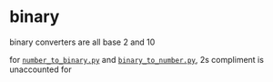 # binary


binary converters are all base 2 and 10  

for [`number_to_binary.py`](https://github.com/Kev-in123/binary/blob/main/src/number_to_binary.py) and [`binary_to_number.py`](https://github.com/Kev-in123/binary/blob/main/src/binary_to_number.py), 2s compliment is unaccounted for
